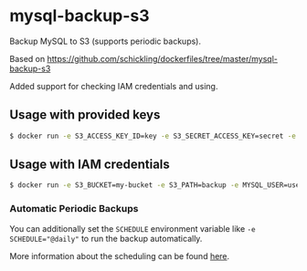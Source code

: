 # mysql-backup-s3

Backup MySQL to S3 (supports periodic backups).  

Based on https://github.com/schickling/dockerfiles/tree/master/mysql-backup-s3

Added support for checking IAM credentials and using.

## Usage with provided keys

```sh
$ docker run -e S3_ACCESS_KEY_ID=key -e S3_SECRET_ACCESS_KEY=secret -e S3_BUCKET=my-bucket -e S3_PATH=backup -e MYSQL_USER=user -e MYSQL_PASSWORD=password -e MYSQL_HOST=localhost foundplaces/mysql-backup-s3
```

## Usage with IAM credentials

```sh
$ docker run -e S3_BUCKET=my-bucket -e S3_PATH=backup -e MYSQL_USER=user -e MYSQL_PASSWORD=password -e MYSQL_HOST=localhost foundplaces/mysql-backup-s3
```

### Automatic Periodic Backups

You can additionally set the `SCHEDULE` environment variable like `-e SCHEDULE="@daily"` to run the backup automatically.

More information about the scheduling can be found [here](http://godoc.org/github.com/robfig/cron#hdr-Predefined_schedules).
